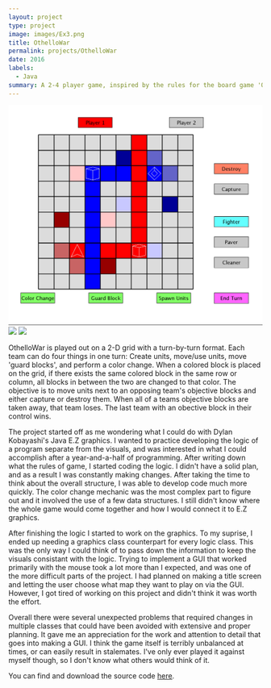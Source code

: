 ```yaml
---
layout: project
type: project
image: images/Ex3.png
title: OthelloWar
permalink: projects/OthelloWar
date: 2016
labels:
  - Java
summary: A 2-4 player game, inspired by the rules for the board game 'Othello'.
---
```


<div class="ui small rounded images">
  <img class="ui image" src="../images/Ex3.png">
  <img class="ui image" src="../images/Ex2.jpg">
  <img class="ui image" src="../images/Ex1.jpg">
</div>

OthelloWar is played out on a 2-D grid with a turn-by-turn format. Each team can do four things in one turn: Create units, move/use units, move 'guard blocks', and perform a color change. When a colored block is placed on the grid, if there exists the same colored block in the same row or column, all blocks in between the two are changed to that color. The objective is to move units next to an opposing team's objective blocks and either capture or destroy them. When all of a teams objective blocks are taken away, that team loses. The last team with an obective block in their control wins.

The project started off as me wondering what I could do with Dylan Kobayashi's Java E.Z graphics. I wanted to practice developing the logic of a program separate from the visuals, and was interested in what I could accomplish after a year-and-a-half of programming. After writing down what the rules of game, I started coding the logic. I didn't have a solid plan, and as a result I was constantly making changes. After taking the time to think about the overall structure, I was able to develop code much more quickly. The color change mechanic was the most complex part to figure out and it involved the use of a few data structures. I still didn't know where the whole game would come together and how I would connect it to E.Z graphics.

After finishing the logic I started to work on the graphics. To my suprise, I ended up needing a graphics class counterpart for every logic class. This was the only way I could think of to pass down the information to keep the visuals consistant with the logic. Trying to implement a GUI that worked primarily with the mouse took a lot more than I expected, and was one of the more difficult parts of the project. I had planned on making a title screen and letting the user choose what map they want to play on via the GUI. However, I got tired of working on this project and didn't think it was worth the effort.

Overall there were several unexpected problems that required changes in multiple classes that could have been avoided with extensive and proper planning. It gave me an appreciation for the work and attention to detail that goes into making a GUI. I think the game itself is terribly unbalanced at times, or can easily result in stalemates. I've only ever played it against myself though, so I don't know what others would think of it.

You can find and download the source code [here](https://github.com/zach2heth/OthelloWar).


